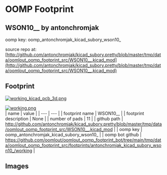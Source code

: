 # OOMP Footprint  
## WSON10__  by antonchromjak  
  
oomp key: oomp_antonchromjak_kicad_subory_wson10_  
  
source repo at: [http://github.com/antonchromjak/kicad_subory.pretty/blob/master/tmp/data/oomlout_oomp_footprint_src/WSON10__.kicad_mod](http://github.com/antonchromjak/kicad_subory.pretty/blob/master/tmp/data/oomlout_oomp_footprint_src/WSON10__.kicad_mod)  
## Footprint  
  
[![working_kicad_pcb_3d.png](working_kicad_pcb_3d_600.png)](working_kicad_pcb_3d.png)  
  
[![working.png](working_600.png)](working.png)  
| name | value | 
| --- | --- | 
| footprint name | WSON10__ | 
| footprint description | None | 
| number of pads | 11 | 
| github path | http://github.com/antonchromjak/kicad_subory.pretty/blob/master/tmp/data/oomlout_oomp_footprint_src/WSON10__.kicad_mod | 
| oomp key | oomp_antonchromjak_kicad_subory_wson10_ | 
| oomp bot github | https://github.com/oomlout/oomlout_oomp_footprint_bot/tree/main/tmp/data/oomlout_oomp_footprint_src/footprints/antonchromjak_kicad_subory_wson10_/working | 
## Images  

